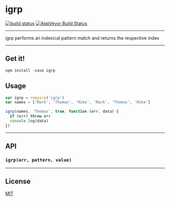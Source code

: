# igrp

[![build status](http://img.shields.io/travis/Balou9/igrp.svg?style=flat)](http://travis-ci.org/Balou9/igrp) [![AppVeyor Build Status](https://ci.appveyor.com/api/projects/status/github/Balou9/igrp?branch=master&svg=true)](https://ci.appveyor.com/project/Balou9/igrp)

***

igrp performs an indexical pattern match and returns the respective index

***

## Get it!

```
npm install -save igrp
```

## Usage

```js
var igrp = require('igrp')
var names = ['Mark', 'Thomas', 'Mike', 'Mark', 'Thomas', 'Mike']

igrp(names, 'Thomas', true, function (err, data) {
  if (err) throw err
  console.log(data)
})
```

***

## API

### `igrp(arr, pattern, value)`

***

## License

[MIT](./license.md)
